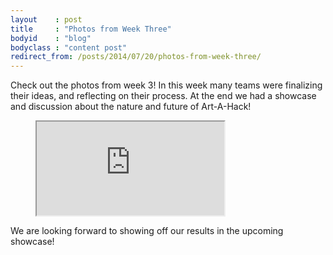 ```yaml
---
layout    : post
title     : "Photos from Week Three"
bodyid    : "blog"
bodyclass : "content post"
redirect_from: /posts/2014/07/20/photos-from-week-three/
---
```

Check out the photos from week 3! In this week many teams were finalizing their ideas, and reflecting on their process. At the end we had a showcase and discussion about the nature and future of Art-A-Hack!

<figure class="video">
	<iframe src="https://www.flickr.com/photos/125924023@N07/14688020036/in/set-72157645868332093/player/" allowfullscreen webkitallowfullscreen mozallowfullscreen oallowfullscreen msallowfullscreen></iframe>
</figure>

We are looking forward to showing off our results in the upcoming showcase!

<!--excerpt-ends-->